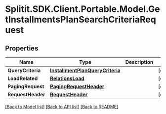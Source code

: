# Splitit.SDK.Client.Portable.Model.GetInstallmentsPlanSearchCriteriaRequest
## Properties

Name | Type | Description | Notes
------------ | ------------- | ------------- | -------------
**QueryCriteria** | [**InstallmentPlanQueryCriteria**](InstallmentPlanQueryCriteria.md) |  | [optional] 
**LoadRelated** | [**RelationsLoad**](RelationsLoad.md) |  | [optional] 
**PagingRequest** | [**PagingRequestHeader**](PagingRequestHeader.md) |  | [optional] 
**RequestHeader** | [**RequestHeader**](RequestHeader.md) |  | [optional] 

[[Back to Model list]](../README.md#documentation-for-models) [[Back to API list]](../README.md#documentation-for-api-endpoints) [[Back to README]](../README.md)

